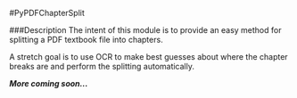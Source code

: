 #PyPDFChapterSplit

###Description
The intent of this module is to provide an easy method for splitting a PDF textbook file into chapters.

A stretch goal is to use OCR to make best guesses about where the chapter breaks are and perform the splitting automatically.

***More coming soon...***
